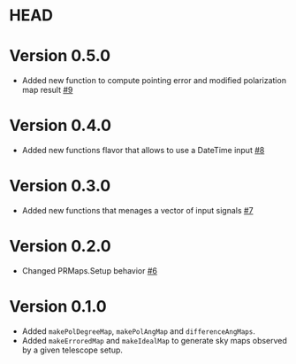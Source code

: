 # HEAD

# Version 0.5.0
- Added new function to compute pointing error and modified polarization map result [#9](https://github.com/teob97/PRMaps.jl/pull/9)

# Version 0.4.0
- Added new functions flavor that allows to use a DateTime input [#8](https://github.com/teob97/PRMaps.jl/pull/8)

# Version 0.3.0
- Added new functions that menages a vector of input signals [#7](https://github.com/teob97/PRMaps.jl/pull/7)

# Version 0.2.0
- Changed PRMaps.Setup behavior [#6](https://github.com/teob97/PRMaps.jl/pull/6)

# Version 0.1.0
- Added `makePolDegreeMap`, `makePolAngMap` and `differenceAngMaps`.
- Added `makeErroredMap` and `makeIdealMap` to generate sky maps observed by a given telescope setup.
